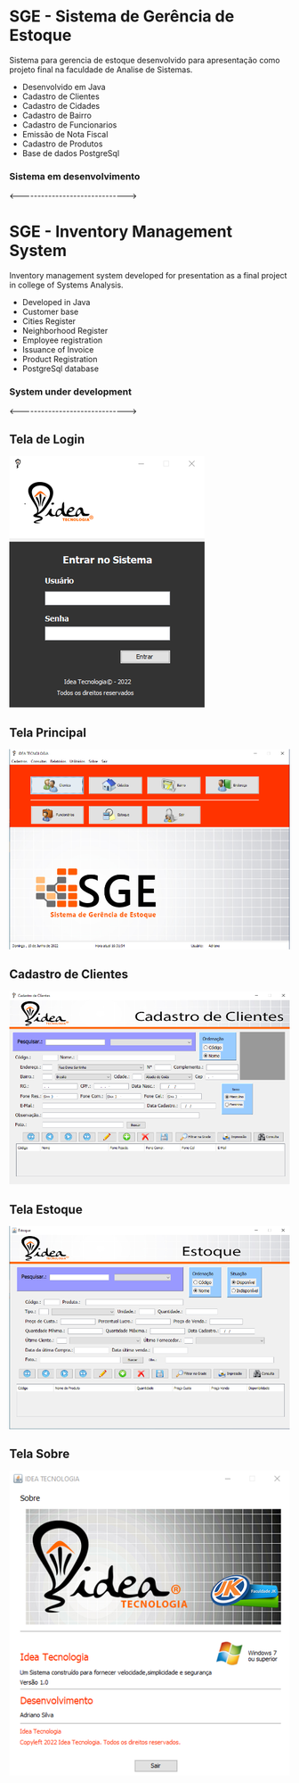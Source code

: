 # SGE - Sistema de Gerência de Estoque

Sistema para gerencia de estoque desenvolvido para apresentação como projeto final na faculdade
de Analise de Sistemas.

* Desenvolvido em Java
* Cadastro de Clientes
* Cadastro de Cidades
* Cadastro de Bairro
* Cadastro de Funcionarios
* Emissão de Nota Fiscal
* Cadastro de Produtos
* Base de dados PostgreSql

### Sistema em desenvolvimento

<------------------------------>


# SGE - Inventory Management System

Inventory management system developed for presentation as a final project in college
of Systems Analysis.

* Developed in Java
* Customer base
* Cities Register
* Neighborhood Register
* Employee registration
* Issuance of Invoice
* Product Registration
* PostgreSql database

### System under development

<------------------------------>

##  Tela de Login 

<img src="https://github.com/ssillvaz/SGE/blob/main/screen/login.png?raw=true">

##  Tela Principal

<img src="https://github.com/ssillvaz/SGE/blob/main/screen/tela_inicial.png?raw=true">

##  Cadastro de Clientes

<img src="https://github.com/ssillvaz/SGE/blob/main/screen/cadastro_cliente.png?raw=true">

##  Tela Estoque

<img src="https://github.com/ssillvaz/SGE/blob/main/screen/tela_estoque.png?raw=true">

##  Tela Sobre

<img src="https://github.com/ssillvaz/SGE/blob/main/screen/sobre.png?raw=true">
